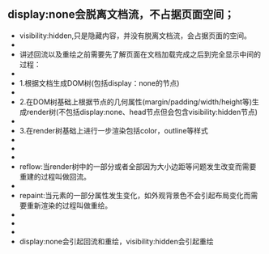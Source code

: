 ## display:none会脱离文档流，不占据页面空间；

- visibility:hidden,只是隐藏内容，并没有脱离文档流，会占据页面的空间。
- 
- 讲述回流以及重绘之前需要先了解页面在文档加载完成之后到完全显示中间的过程：
- 
- 1.根据文档生成DOM树(包括display：none的节点)
- 
- 2.在DOM树基础上根据节点的几何属性(margin/padding/width/height等)生成render树(不包括display:none、head节点但会包含visibility:hidden节点)
- 
- 3.在render树基础上进行一步渲染包括color，outline等样式
- 
- 
- 
- reflow:当render树中的一部分或者全部因为大小边距等问题发生改变而需要重建的过程叫做回流。
- 
- repaint:当元素的一部分属性发生变化，如外观背景色不会引起布局变化而需要重新渲染的过程叫做重绘。
- 
- 
- 
- display:none会引起回流和重绘，visibility:hidden会引起重绘
